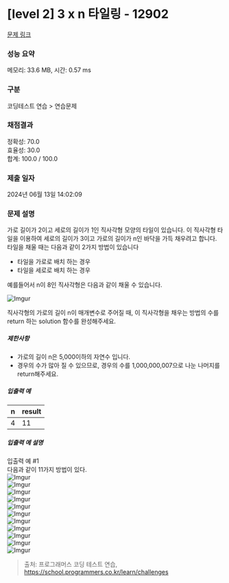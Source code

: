 # [level 2] 3 x n 타일링 - 12902 

[문제 링크](https://school.programmers.co.kr/learn/courses/30/lessons/12902) 

### 성능 요약

메모리: 33.6 MB, 시간: 0.57 ms

### 구분

코딩테스트 연습 > 연습문제

### 채점결과

정확성: 70.0<br/>효율성: 30.0<br/>합계: 100.0 / 100.0

### 제출 일자

2024년 06월 13일 14:02:09

### 문제 설명

<p>가로 길이가 2이고 세로의 길이가 1인 직사각형 모양의 타일이 있습니다. 이 직사각형 타일을 이용하여 세로의 길이가 3이고 가로의 길이가 n인 바닥을 가득 채우려고 합니다. 타일을 채울 때는 다음과 같이 2가지 방법이 있습니다</p>

<ul>
<li>타일을 가로로 배치 하는 경우</li>
<li>타일을 세로로 배치 하는 경우</li>
</ul>

<p>예를들어서 n이 8인 직사각형은 다음과 같이 채울 수 있습니다.</p>

<p><img src="https://i.imgur.com/zBW7peI.png" title="" alt="Imgur"></p>

<p>직사각형의 가로의 길이 n이 매개변수로 주어질 때, 이 직사각형을 채우는 방법의 수를 return 하는 solution 함수를 완성해주세요.</p>

<h5>제한사항</h5>

<ul>
<li>가로의 길이 n은 5,000이하의 자연수 입니다.</li>
<li>경우의 수가 많아 질 수 있으므로, 경우의 수를 1,000,000,007으로 나눈 나머지를 return해주세요.</li>
</ul>

<h5>입출력 예</h5>
<table class="table">
        <thead><tr>
<th>n</th>
<th>result</th>
</tr>
</thead>
        <tbody><tr>
<td>4</td>
<td>11</td>
</tr>
</tbody>
      </table>
<h5>입출력 예 설명</h5>

<p>입출력 예 #1<br>
다음과 같이 11가지 방법이 있다.<br>
<img src="https://i.imgur.com/nnoT9kL.png" title="" alt="Imgur"><br>
<img src="https://i.imgur.com/QTZFrTH.png" title="" alt="Imgur"><br>
<img src="https://i.imgur.com/YE1JfJn.png" title="" alt="Imgur"><br>
<img src="https://i.imgur.com/QhYvRTr.png" title="" alt="Imgur"><br>
<img src="https://i.imgur.com/NKgKTIR.png" title="" alt="Imgur"><br>
<img src="https://i.imgur.com/3uobFxe.png" title="" alt="Imgur"><br>
<img src="https://i.imgur.com/sEK9oor.png" title="" alt="Imgur"><br>
<img src="https://i.imgur.com/u6dpiep.png" title="" alt="Imgur"><br>
<img src="https://i.imgur.com/re3C19N.png" title="" alt="Imgur"><br>
<img src="https://i.imgur.com/GerdAJB.png" title="" alt="Imgur"><br>
<img src="https://i.imgur.com/ITcbWj0.png" title="" alt="Imgur"></p>


> 출처: 프로그래머스 코딩 테스트 연습, https://school.programmers.co.kr/learn/challenges